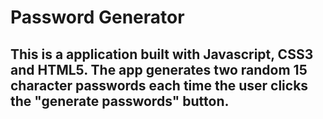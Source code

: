 # Password Generator

## This is a application built with Javascript, CSS3 and HTML5. The app generates two random 15 character passwords each time the user clicks the "generate passwords" button.
